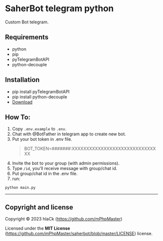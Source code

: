 # SaherBot telegram python
Custom Bot telegram.


## Requirements

* python
* pip
* pyTelegramBotAPI
* python-decouple

## Installation
* pip install pyTelegramBotAPI
* pip install python-decouple
* [Download](https://github.com/mPhpMaster/saherbot/zipball/master)

## How To:
1. Copy `.env.example` to `.env`.
2. Chat with @BotFather in telegram app to create new bot.
3. Put your bot token in .env file.
    > BOT_TOKEN=#######:XXXXXXXXXXXXXXXXXXXXXXXXXXXXXXX
4. Invite the bot to your group (with admin permissions).
5. Type `/id`, you'll receive message with group/chat id.
6. Put group/chat id in the .env file.
7. run:
```shell
python main.py
```

***

## Copyright and license

Copyright © 2023 hlaCk (https://github.com/mPhpMaster)

Licensed under the **MIT License** (https://github.com/mPhpMaster/saherbot/blob/master/LICENSE) license.


